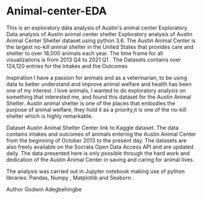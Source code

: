 # Animal-center-EDA
This is an exploratory data analysis of Austin's animal center
Exploratory Data analysis of Austin animal center shelter
Exploratory analysis of Austin Animal Center Shelter dataset using python 3.6. The Austin Animal Center is the largest no-kill animal shelter in the United States that provides care and shelter to over 18,000 animals each year. The time frame for all visualizations is from 2013 Q4 to 2021 Q1 . The Datasets contains over 124,120 entries for the Intakes and the Outcomes

Inspiration
I have a passion for animals and as a veterinarian, to be using data to better understand and improve animal welfare and health has been one of my interest. I love animals, I wanted to do exploratory analysis on something that interested me, and found this dataset for the Austin Animal Shelter. Austin animal shelter is one of the places that embodies the purpose of animal welfare, they hold it as a priority,it is one of the no-kill shelter which is highly remarkable.

Dataset
Austin Animal Shelter Center link to Kaggle dataset. The data contains intakes and outcomes of animals entering the Austin Animal Center from the beginning of October 2013 to the present day. The datasets are also freely available on the Socrata Open Data Access API and are updated daily. The data presented here is only possible through the hard work and dedication of the Austin Animal Center in saving and caring for animal lives.


The analysis was carried out in Jupyter notebook making use of python libraries: Pandas, Numpy , Matplotlib and Seaborn .

Author
Godwin Adegbehingbe

